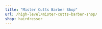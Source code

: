 ```yaml
---
title: "Mister Cutts Barber Shop"
url: /high-level/mister-cutts-barber-shop/
shop: hairdresser
---
```

